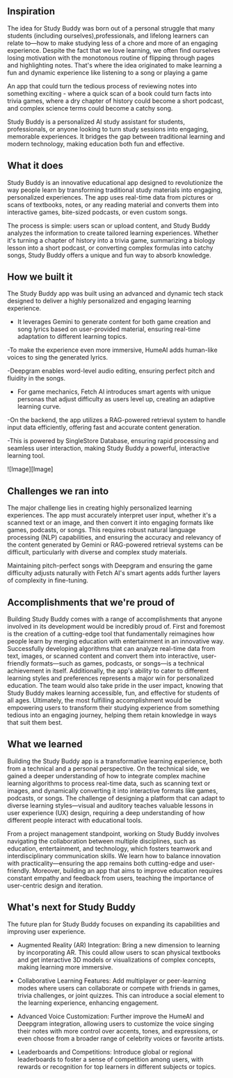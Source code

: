 ## Inspiration

The idea for Study Buddy was born out of a personal struggle that many students (including ourselves),professionals, and lifelong learners can relate to—how to make studying less of a chore and more of an engaging experience. Despite the fact that we love learning, we often find ourselves losing motivation with the monotonous routine of flipping through pages and highlighting notes. That's where the idea originated to make learning a fun and dynamic experience like listening to a song or playing a game

An app that could turn the tedious process of reviewing notes into something exciting - where a quick scan of a book could turn facts into trivia games, where a dry chapter of history could become a short podcast, and complex science terms could become a catchy song.

Study Buddy is a personalized AI study assistant for students, professionals, or anyone looking to turn study sessions into engaging, memorable experiences. It bridges the gap between traditional learning and modern technology, making education both fun and effective.

## What it does

Study Buddy is an innovative educational app designed to revolutionize the way people learn by transforming traditional study materials into engaging, personalized experiences. The app uses real-time data from pictures or scans of textbooks, notes, or any reading material and converts them into interactive games, bite-sized podcasts, or even custom songs.

The process is simple: users scan or upload content, and Study Buddy analyzes the information to create tailored learning experiences. Whether it's turning a chapter of history into a trivia game, summarizing a biology lesson into a short podcast, or converting complex formulas into catchy songs, Study Buddy offers a unique and fun way to absorb knowledge.

## How we built it

The Study Buddy app was built using an advanced and dynamic tech stack designed to deliver a highly personalized and engaging learning experience. 

- It leverages Gemini to generate content for both game creation and song lyrics based on user-provided material, ensuring real-time adaptation to different learning topics. 

-To make the experience even more immersive, HumeAI adds human-like voices to sing the generated lyrics.

-Deepgram enables word-level audio editing, ensuring perfect pitch and fluidity in the songs.

- For game mechanics, Fetch AI introduces smart agents with unique personas that adjust difficulty as users level up, creating an adaptive learning curve. 

-On the backend, the app utilizes a RAG-powered retrieval system to handle input data efficiently, offering fast and accurate content generation. 

-This is powered by SingleStore Database, ensuring rapid processing and seamless user interaction, making Study Buddy a powerful, interactive learning tool.

![Image][Image]

## Challenges we ran into

The major challenge lies in creating highly personalized learning experiences. The app must accurately interpret user input, whether it's a scanned text or an image, and then convert it into engaging formats like games, podcasts, or songs. This requires robust natural language processing (NLP) capabilities, and ensuring the accuracy and relevancy of the content generated by Gemini or RAG-powered retrieval systems can be difficult, particularly with diverse and complex study materials.

Maintaining pitch-perfect songs with Deepgram and ensuring the game difficulty adjusts naturally with Fetch AI's smart agents adds further layers of complexity in fine-tuning.


## Accomplishments that we're proud of

Building Study Buddy comes with a range of accomplishments that anyone involved in its development would be incredibly proud of. First and foremost is the creation of a cutting-edge tool that fundamentally reimagines how people learn by merging education with entertainment in an innovative way. Successfully developing algorithms that can analyze real-time data from text, images, or scanned content and convert them into interactive, user-friendly formats—such as games, podcasts, or songs—is a technical achievement in itself. Additionally, the app's ability to cater to different learning styles and preferences represents a major win for personalized education. The team would also take pride in the user impact, knowing that Study Buddy makes learning accessible, fun, and effective for students of all ages. Ultimately, the most fulfilling accomplishment would be empowering users to transform their studying experience from something tedious into an engaging journey, helping them retain knowledge in ways that suit them best.

## What we learned

Building the Study Buddy app is a transformative learning experience, both from a technical and a personal perspective. On the technical side, we gained a deeper understanding of how to integrate complex machine learning algorithms to process real-time data, such as scanning text or images, and dynamically converting it into interactive formats like games, podcasts, or songs. The challenge of designing a platform that can adapt to diverse learning styles—visual and auditory teaches valuable lessons in user experience (UX) design, requiring a deep understanding of how different people interact with educational tools.

From a project management standpoint, working on Study Buddy involves navigating the collaboration between multiple disciplines, such as education, entertainment, and technology, which fosters teamwork and interdisciplinary communication skills. We learn how to balance innovation with practicality—ensuring the app remains both cutting-edge and user-friendly. Moreover, building an app that aims to improve education requires constant empathy and feedback from users, teaching the importance of user-centric design and iteration.

## What's next for Study Buddy

The future plan for Study Buddy focuses on expanding its capabilities and improving user experience.

- Augmented Reality (AR) Integration: Bring a new dimension to learning by incorporating AR. This could allow users to scan physical textbooks and get interactive 3D models or visualizations of complex concepts, making learning more immersive.

- Collaborative Learning Features: Add multiplayer or peer-learning modes where users can collaborate or compete with friends in games, trivia challenges, or joint quizzes. This can introduce a social element to the learning experience, enhancing engagement.

- Advanced Voice Customization: Further improve the HumeAI and Deepgram integration, allowing users to customize the voice singing their notes with more control over accents, tones, and expressions, or even choose from a broader range of celebrity voices or favorite artists.

- Leaderboards and Competitions: Introduce global or regional leaderboards to foster a sense of competition among users, with rewards or recognition for top learners in different subjects or topics.
